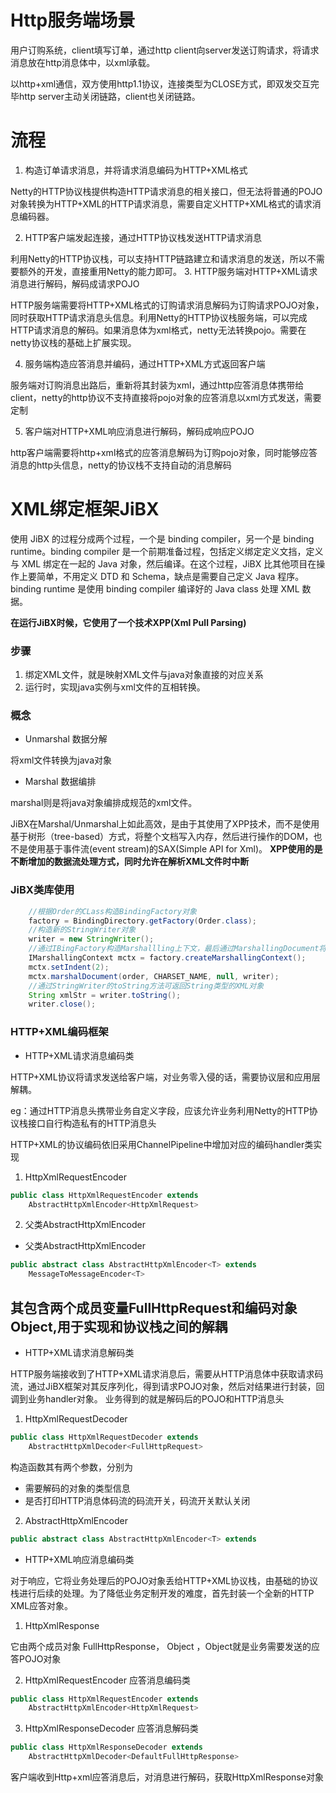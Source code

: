 # Http服务端场景

用户订购系统，client填写订单，通过http client向server发送订购请求，将请求消息放在http消息体中，以xml承载。

以http+xml通信，双方使用http1.1协议，连接类型为CLOSE方式，即双发交互完毕http server主动关闭链路，client也关闭链路。

# 流程
1. 构造订单请求消息，并将请求消息编码为HTTP+XML格式

Netty的HTTP协议栈提供构造HTTP请求消息的相关接口，但无法将普通的POJO对象转换为HTTP+XML的HTTP请求消息，需要自定义HTTP+XML格式的请求消息编码器。

2. HTTP客户端发起连接，通过HTTP协议栈发送HTTP请求消息

利用Netty的HTTP协议栈，可以支持HTTP链路建立和请求消息的发送，所以不需要额外的开发，直接重用Netty的能力即可。
3. HTTP服务端对HTTP+XML请求消息进行解码，解码成请求POJO

HTTP服务端需要将HTTP+XML格式的订购请求消息解码为订购请求POJO对象，同时获取HTTP请求消息头信息。利用Netty的HTTP协议栈服务端，可以完成HTTP请求消息的解码。如果消息体为xml格式，netty无法转换pojo。需要在netty协议栈的基础上扩展实现。
 
4. 服务端构造应答消息并编码，通过HTTP+XML方式返回客户端

服务端对订购消息出路后，重新将其封装为xml，通过http应答消息体携带给client，netty的http协议不支持直接将pojo对象的应答消息以xml方式发送，需要定制

5. 客户端对HTTP+XML响应消息进行解码，解码成响应POJO

http客户端需要将http+xml格式的应答消息解码为订购pojo对象，同时能够应答消息的http头信息，netty的协议栈不支持自动的消息解码
 
 
# XML绑定框架JiBX

使用 JiBX 的过程分成两个过程，一个是 binding compiler，另一个是 binding runtime。binding compiler 是一个前期准备过程，包括定义绑定定义文挡，定义与 XML 绑定在一起的 Java 对象，然后编译。在这个过程，JiBX 比其他项目在操作上要简单，不用定义 DTD 和 Schema，缺点是需要自己定义 Java 程序。binding runtime 是使用 binding compiler 编译好的 Java class 处理 XML 数据。

**在运行JiBX时候，它使用了一个技术XPP(Xml Pull Parsing)**

### 步骤
1. 绑定XML文件，就是映射XML文件与java对象直接的对应关系
2. 运行时，实现java实例与xml文件的互相转换。

### 概念
- Unmarshal 数据分解

将xml文件转换为java对象

- Marshal 数据编排

marshal则是将java对象编排成规范的xml文件。

JiBX在Marshal/Unmarshal上如此高效，是由于其使用了XPP技术，而不是使用基于树形（tree-based）方式，将整个文档写入内存，然后进行操作的DOM，也不是使用基于事件流(event stream)的SAX(Simple API for Xml)。
**XPP使用的是不断增加的数据流处理方式，同时允许在解析XML文件时中断**


### JiBX类库使用

```java
	//根据Order的CLass构造BindingFactory对象
    factory = BindingDirectory.getFactory(Order.class);
    //构造新的StringWriter对象
	writer = new StringWriter();
	//通过IBingFactory构造Marshallling上下文，最后通过MarshallingDocument将Order序列化为StringWriter
	IMarshallingContext mctx = factory.createMarshallingContext();
	mctx.setIndent(2);
	mctx.marshalDocument(order, CHARSET_NAME, null, writer);
	//通过StringWriter的toString方法可返回String类型的XML对象
	String xmlStr = writer.toString();
	writer.close();

```


### HTTP+XML编码框架

- HTTP+XML请求消息编码类

HTTP+XML协议将请求发送给客户端，对业务零入侵的话，需要协议层和应用层解耦。

eg：通过HTTP消息头携带业务自定义字段，应该允许业务利用Netty的HTTP协议栈接口自行构造私有的HTTP消息头

HTTP+XML的协议编码依旧采用ChannelPipeline中增加对应的编码handler类实现
1. HttpXmlRequestEncoder

```java
public class HttpXmlRequestEncoder extends
	AbstractHttpXmlEncoder<HttpXmlRequest> 
```
2. 父类AbstractHttpXmlEncoder

- 父类AbstractHttpXmlEncoder

```java
public abstract class AbstractHttpXmlEncoder<T> extends
	MessageToMessageEncoder<T> 
```
其包含两个成员变量FullHttpRequest和编码对象Object,用于实现和协议栈之间的解耦
-

- HTTP+XML请求消息解码类

HTTP服务端接收到了HTTP+XML请求消息后，需要从HTTP消息体中获取请求码流，通过JiBX框架对其反序列化，得到请求POJO对象，然后对结果进行封装，回调到业务handler对象。
业务得到的就是解码后的POJO和HTTP消息头

1. HttpXmlRequestDecoder

```java
public class HttpXmlRequestDecoder extends
	AbstractHttpXmlDecoder<FullHttpRequest>
```

构造函数其有两个参数，分别为
- 需要解码的对象的类型信息
- 是否打印HTTP消息体码流的码流开关，码流开关默认关闭

2. AbstractHttpXmlEncoder
```java
public abstract class AbstractHttpXmlEncoder<T> extends
```

- HTTP+XML响应消息编码类

对于响应，它将业务处理后的POJO对象丢给HTTP+XML协议栈，由基础的协议栈进行后续的处理。为了降低业务定制开发的难度，首先封装一个全新的HTTP XML应答对象。

1. HttpXmlResponse

它由两个成员对象 FullHttpResponse， Object ，Object就是业务需要发送的应答POJO对象

2. HttpXmlRequestEncoder 应答消息编码类

```java
public class HttpXmlRequestEncoder extends
	AbstractHttpXmlEncoder<HttpXmlRequest> 
``` 

3. HttpXmlResponseDecoder 应答消息解码类

```java
public class HttpXmlResponseDecoder extends
	AbstractHttpXmlDecoder<DefaultFullHttpResponse> 
```
客户端收到Http+xml应答消息后，对消息进行解码，获取HttpXmlResponse对象